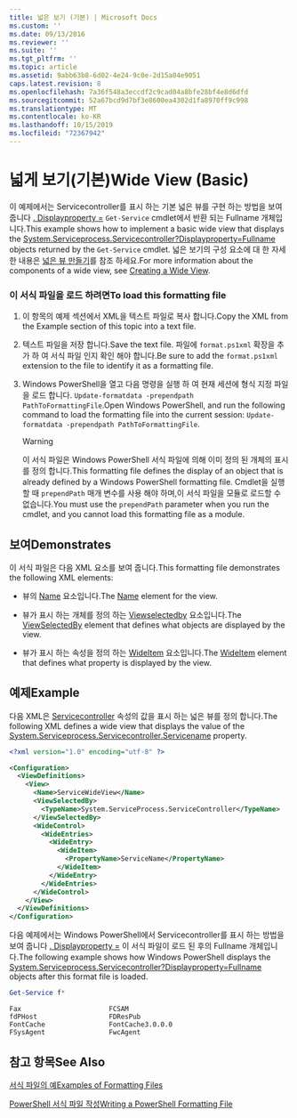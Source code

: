 ```yaml
---
title: 넓은 보기 (기본) | Microsoft Docs
ms.custom: ''
ms.date: 09/13/2016
ms.reviewer: ''
ms.suite: ''
ms.tgt_pltfrm: ''
ms.topic: article
ms.assetid: 9abb63b8-6d02-4e24-9c0e-2d15a04e9051
caps.latest.revision: 8
ms.openlocfilehash: 7a36f548a3eccdf2c9cad04a8bfe28bf4e8d6dfd
ms.sourcegitcommit: 52a67bcd9d7bf3e8600ea4302d1fa8970ff9c998
ms.translationtype: MT
ms.contentlocale: ko-KR
ms.lasthandoff: 10/15/2019
ms.locfileid: "72367942"
---
```

# <a name="wide-view-basic"></a><span data-ttu-id="568e4-102">넓게 보기(기본)</span><span class="sxs-lookup"><span data-stu-id="568e4-102">Wide View (Basic)</span></span>

<span data-ttu-id="568e4-103">이 예제에서는 Servicecontroller를 표시 하는 기본 넓은 뷰를 구현 하는 방법을 보여 줍니다 [. Displayproperty =](/dotnet/api/System.ServiceProcess.ServiceController) `Get-Service` cmdlet에서 반환 되는 Fullname 개체입니다.</span><span class="sxs-lookup"><span data-stu-id="568e4-103">This example shows how to implement a basic wide view that displays the [System.Serviceprocess.Servicecontroller?Displayproperty=Fullname](/dotnet/api/System.ServiceProcess.ServiceController) objects returned by the `Get-Service` cmdlet.</span></span> <span data-ttu-id="568e4-104">넓은 보기의 구성 요소에 대 한 자세한 내용은 [넓은 뷰 만들기](./creating-a-wide-view.md)를 참조 하세요.</span><span class="sxs-lookup"><span data-stu-id="568e4-104">For more information about the components of a wide view, see [Creating a Wide View](./creating-a-wide-view.md).</span></span>

### <a name="to-load-this-formatting-file"></a><span data-ttu-id="568e4-105">이 서식 파일을 로드 하려면</span><span class="sxs-lookup"><span data-stu-id="568e4-105">To load this formatting file</span></span>

1. <span data-ttu-id="568e4-106">이 항목의 예제 섹션에서 XML을 텍스트 파일로 복사 합니다.</span><span class="sxs-lookup"><span data-stu-id="568e4-106">Copy the XML from the Example section of this topic into a text file.</span></span>

2. <span data-ttu-id="568e4-107">텍스트 파일을 저장 합니다.</span><span class="sxs-lookup"><span data-stu-id="568e4-107">Save the text file.</span></span> <span data-ttu-id="568e4-108">파일에 `format.ps1xml` 확장을 추가 하 여 서식 파일 인지 확인 해야 합니다.</span><span class="sxs-lookup"><span data-stu-id="568e4-108">Be sure to add the `format.ps1xml` extension to the file to identify it as a formatting file.</span></span>

3. <span data-ttu-id="568e4-109">Windows PowerShell을 열고 다음 명령을 실행 하 여 현재 세션에 형식 지정 파일을 로드 합니다. `Update-formatdata -prependpath PathToFormattingFile`.</span><span class="sxs-lookup"><span data-stu-id="568e4-109">Open Windows PowerShell, and run the following command to load the formatting file into the current session: `Update-formatdata -prependpath PathToFormattingFile`.</span></span>

   > [!WARNING]
   > <span data-ttu-id="568e4-110">이 서식 파일은 Windows PowerShell 서식 파일에 의해 이미 정의 된 개체의 표시를 정의 합니다.</span><span class="sxs-lookup"><span data-stu-id="568e4-110">This formatting file defines the display of an object that is already defined by a Windows PowerShell formatting file.</span></span> <span data-ttu-id="568e4-111">Cmdlet을 실행할 때 `prependPath` 매개 변수를 사용 해야 하며,이 서식 파일을 모듈로 로드할 수 없습니다.</span><span class="sxs-lookup"><span data-stu-id="568e4-111">You must use the `prependPath` parameter when you run the cmdlet, and you cannot load this formatting file as a module.</span></span>

## <a name="demonstrates"></a><span data-ttu-id="568e4-112">보여</span><span class="sxs-lookup"><span data-stu-id="568e4-112">Demonstrates</span></span>

<span data-ttu-id="568e4-113">이 서식 파일은 다음 XML 요소를 보여 줍니다.</span><span class="sxs-lookup"><span data-stu-id="568e4-113">This formatting file demonstrates the following XML elements:</span></span>

- <span data-ttu-id="568e4-114">뷰의 [Name](./name-element-for-view-format.md) 요소입니다.</span><span class="sxs-lookup"><span data-stu-id="568e4-114">The [Name](./name-element-for-view-format.md) element for the view.</span></span>

- <span data-ttu-id="568e4-115">뷰가 표시 하는 개체를 정의 하는 [Viewselectedby](./viewselectedby-element-format.md) 요소입니다.</span><span class="sxs-lookup"><span data-stu-id="568e4-115">The [ViewSelectedBy](./viewselectedby-element-format.md) element that defines what objects are displayed by the view.</span></span>

- <span data-ttu-id="568e4-116">뷰가 표시 하는 속성을 정의 하는 [WideItem](./wideitem-element-for-widecontrol-format.md) 요소입니다.</span><span class="sxs-lookup"><span data-stu-id="568e4-116">The [WideItem](./wideitem-element-for-widecontrol-format.md) element that defines what property is displayed by the view.</span></span>

## <a name="example"></a><span data-ttu-id="568e4-117">예제</span><span class="sxs-lookup"><span data-stu-id="568e4-117">Example</span></span>

<span data-ttu-id="568e4-118">다음 XML은 [Servicecontroller](/dotnet/api/System.ServiceProcess.ServiceController.ServiceName) 속성의 값을 표시 하는 넓은 뷰를 정의 합니다.</span><span class="sxs-lookup"><span data-stu-id="568e4-118">The following XML defines a wide view that displays the value of the [System.Serviceprocess.Servicecontroller.Servicename](/dotnet/api/System.ServiceProcess.ServiceController.ServiceName) property.</span></span>

```xml
<?xml version="1.0" encoding="utf-8" ?>

<Configuration>
  <ViewDefinitions>
    <View>
      <Name>ServiceWideView</Name>
      <ViewSelectedBy>
        <TypeName>System.ServiceProcess.ServiceController</TypeName>
      </ViewSelectedBy>
      <WideControl>
        <WideEntries>
          <WideEntry>
            <WideItem>
              <PropertyName>ServiceName</PropertyName>
            </WideItem>
          </WideEntry>
        </WideEntries>
      </WideControl>
    </View>
  </ViewDefinitions>
</Configuration>
```

<span data-ttu-id="568e4-119">다음 예제에서는 Windows PowerShell에서 Servicecontroller를 표시 하는 방법을 보여 줍니다 [. Displayproperty =](/dotnet/api/System.ServiceProcess.ServiceController) 이 서식 파일이 로드 된 후의 Fullname 개체입니다.</span><span class="sxs-lookup"><span data-stu-id="568e4-119">The following example shows how Windows PowerShell displays the [System.Serviceprocess.Servicecontroller?Displayproperty=Fullname](/dotnet/api/System.ServiceProcess.ServiceController) objects after this format file is loaded.</span></span>

```powershell
Get-Service f*
```

```output
Fax                      FCSAM
fdPHost                  FDResPub
FontCache                FontCache3.0.0.0
FSysAgent                FwcAgent
```

## <a name="see-also"></a><span data-ttu-id="568e4-120">참고 항목</span><span class="sxs-lookup"><span data-stu-id="568e4-120">See Also</span></span>

[<span data-ttu-id="568e4-121">서식 파일의 예</span><span class="sxs-lookup"><span data-stu-id="568e4-121">Examples of Formatting Files</span></span>](./examples-of-formatting-files.md)

[<span data-ttu-id="568e4-122">PowerShell 서식 파일 작성</span><span class="sxs-lookup"><span data-stu-id="568e4-122">Writing a PowerShell Formatting File</span></span>](./writing-a-powershell-formatting-file.md)
